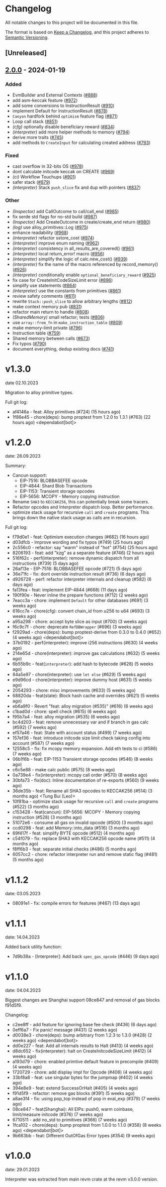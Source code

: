 # Changelog
All notable changes to this project will be documented in this file.

The format is based on [Keep a Changelog](https://keepachangelog.com/en/1.0.0/),
and this project adheres to [Semantic Versioning](https://semver.org/spec/v2.0.0.html).

## [Unreleased]

## [2.0.0](https://github.com/receivingplateman/revm/compare/revm-interpreter-v1.3.0...revm-interpreter-v2.0.0) - 2024-01-19

### Added
- EvmBuilder and External Contexts ([#888](https://github.com/receivingplateman/revm/pull/888))
- add asm-keccak feature ([#972](https://github.com/receivingplateman/revm/pull/972))
- add some conversions to InstructionResult ([#910](https://github.com/receivingplateman/revm/pull/910))
- implement Default for InstructionResult ([#878](https://github.com/receivingplateman/revm/pull/878))
- `Canyon` hardfork behind `optimism` feature flag ([#871](https://github.com/receivingplateman/revm/pull/871))
- Loop call stack ([#851](https://github.com/receivingplateman/revm/pull/851))
- *(cfg)* optionally disable beneficiary reward ([#834](https://github.com/receivingplateman/revm/pull/834))
- *(interpreter)* add more helper methods to memory ([#794](https://github.com/receivingplateman/revm/pull/794))
- derive more traits ([#745](https://github.com/receivingplateman/revm/pull/745))
- add methods to `CreateInput` for calculating created address ([#793](https://github.com/receivingplateman/revm/pull/793))

### Fixed
- cast overflow in 32-bits OS ([#978](https://github.com/receivingplateman/revm/pull/978))
- dont calculate initcode keccak on CREATE ([#969](https://github.com/receivingplateman/revm/pull/969))
- *(ci)* Workflow Touchups ([#901](https://github.com/receivingplateman/revm/pull/901))
- safer stack ([#879](https://github.com/receivingplateman/revm/pull/879))
- *(interpreter)* Stack `push_slice` fix and dup with pointers ([#837](https://github.com/receivingplateman/revm/pull/837))

### Other
- *(Inspector)* add CallOutcome to call/call_end ([#985](https://github.com/receivingplateman/revm/pull/985))
- fix serde std flags for no-std build ([#987](https://github.com/receivingplateman/revm/pull/987))
- *(Inspector)* Add CreateOutcome in create/create_end return ([#980](https://github.com/receivingplateman/revm/pull/980))
- *(log)* use alloy_primitives::Log ([#975](https://github.com/receivingplateman/revm/pull/975))
- enhance readability ([#968](https://github.com/receivingplateman/revm/pull/968))
- *(interpreter)* refactor sstore_cost ([#974](https://github.com/receivingplateman/revm/pull/974))
- *(interpreter)* improve enum naming ([#962](https://github.com/receivingplateman/revm/pull/962))
- *(interpreter)* consistency in all_results_are_covered() ([#961](https://github.com/receivingplateman/revm/pull/961))
- *(interpreter)* local return_error! macro ([#956](https://github.com/receivingplateman/revm/pull/956))
- *(interpreter)* simplify the logic of calc.new_cost() ([#939](https://github.com/receivingplateman/revm/pull/939))
- *(interpreter)* fix the name of the macro referenced by record_memory() ([#926](https://github.com/receivingplateman/revm/pull/926))
- *(interpreter)* conditionally enable `optional_beneficiary_reward` ([#925](https://github.com/receivingplateman/revm/pull/925))
- fix case for CreateInitCodeSizeLimit error ([#896](https://github.com/receivingplateman/revm/pull/896))
- simplify use statements ([#864](https://github.com/receivingplateman/revm/pull/864))
- *(interpreter)* use the constants from primitives ([#861](https://github.com/receivingplateman/revm/pull/861))
- review safety comments ([#811](https://github.com/receivingplateman/revm/pull/811))
- rewrite `Stack::push_slice` to allow arbitrary lengths ([#812](https://github.com/receivingplateman/revm/pull/812))
- make context memory pub ([#831](https://github.com/receivingplateman/revm/pull/831))
- refactor main return to handle ([#808](https://github.com/receivingplateman/revm/pull/808))
- *(SharedMemory)* small refactor; tests ([#806](https://github.com/receivingplateman/revm/pull/806))
- use `array::from_fn` in `make_instruction_table` ([#809](https://github.com/receivingplateman/revm/pull/809))
- make memory-limit private ([#796](https://github.com/receivingplateman/revm/pull/796))
- Instruction table ([#759](https://github.com/receivingplateman/revm/pull/759))
- Shared memory between calls ([#673](https://github.com/receivingplateman/revm/pull/673))
- Fix typos ([#790](https://github.com/receivingplateman/revm/pull/790))
- document everything, dedup existing docs ([#741](https://github.com/receivingplateman/revm/pull/741))

# v1.3.0
date 02.10.2023

Migration to alloy primitive types.

Full git log:
* af4146a - feat: Alloy primitives (#724) (15 hours ago) <evalir>
* 1f86e45 - chore(deps): bump proptest from 1.2.0 to 1.3.1 (#763) (22 hours ago) <dependabot[bot]>

# v1.2.0
date: 28.09.2023

Summary:
* Cancun support:
  * EIP-7516: BLOBBASEFEE opcode
  * EIP-4844: Shard Blob Transactions
  * EIP-1153: Transient storage opcodes
  * EIP-5656: MCOPY - Memory copying instruction
* Rename `SHA3` to `KECCAK256`, this can potentially break some tracers.
* Refactor opcodes and Interpreter dispatch loop. Better performance.
* optimize stack usage for recursive `call` and `create` programs.
    This brings down the native stack usage as calls are in recursion.

Full git log:
* f79d0e1 - feat: Optimism execution changes (#682) (16 hours ago) <clabby>
* d03dfcb - Improve wording and fix typos (#749) (25 hours ago) <Paul Razvan Berg>
* 2c556c0 - refactor: say "warm" instead of "hot" (#754) (25 hours ago) <Paul Razvan Berg>
* 8206193 - feat: add "kzg" as a separate feature (#746) (2 hours ago) <DaniPopes>
* 516f62c - perf(interpreter): remove dynamic dispatch from all instructions (#739) (5 days ago) <DaniPopes>
* 26af13e - EIP-7516: BLOBBASEFEE opcode (#721) (5 days ago) <rakita>
* 36e71fc - fix: dont override instruction result (#736) (6 days ago) <rakita>
* d926728 - perf: refactor interpreter internals and cleanup (#582) (6 days ago) <DaniPopes>
* fa13fea - feat: implement EIP-4844 (#668) (11 days ago) <DaniPopes>
* 190f90e - Never inline the prepare functions (#712) (2 weeks ago) <Valentin Mihov>
* 7eacc3a - chore: implement `Default` for other databases (#691) (3 weeks ago) <DaniPopes>
* 616cc7e - chore(cfg): convert chain_id from u256 to u64 (#693) (3 weeks ago) <Lorenzo Feroleto>
* a95a298 - chore: accept byte slice as input (#700) (3 weeks ago) <Matthias Seitz>
* f6c9c7f - chore: deprecate `RefDBWrapper` (#696) (3 weeks ago) <DaniPopes>
* f2929ad - chore(deps): bump proptest-derive from 0.3.0 to 0.4.0 (#652) (4 weeks ago) <dependabot[bot]>
* 37b0192 - perf(interpreter): improve i256 instructions (#630) (4 weeks ago) <DaniPopes>
* 214e65d - chore(interpreter): improve gas calculations (#632) (5 weeks ago) <DaniPopes>
* 6b55b9c - feat(`interpreter`): add hash to bytecode (#628) (5 weeks ago) <evalir>
* 84a5e97 - chore(interpreter): use `let else` (#629) (5 weeks ago) <DaniPopes>
* e9d96cd - chore(interpreter): improve dummy host (#631) (5 weeks ago) <DaniPopes>
* 2054293 - chore: misc improvements (#633) (5 weeks ago) <DaniPopes>
* 68820da - feat(state): Block hash cache and overrides (#621) (5 weeks ago) <rakita>
* eb6a9f0 - Revert "feat: alloy migration (#535)" (#616) (6 weeks ago) <rakita>
* c1bad0d - chore: spell check (#615) (6 weeks ago) <Roman Krasiuk>
* f95b7a4 - feat: alloy migration (#535) (6 weeks ago) <DaniPopes>
* bc4d203 - feat: remove unnecessary var and if branch in gas calc (#592) (7 weeks ago) <bemevolent>
* ef57a46 - feat: State with account status (#499) (7 weeks ago) <rakita>
* 157ef36 - feat: introduce initcode size limit check taking config into account (#587) (7 weeks ago) <evalir>
* 12558c5 - fix: fix mcopy memory expansion. Add eth tests to ci (#586) (7 weeks ago) <rakita>
* 06b1f6b - feat: EIP-1153 Transient storage opcodes (#546) (8 weeks ago) <Mark Tyneway>
* c6c5e88 - make calc public  (#575) (8 weeks ago) <BrazilRaw>
* 0a739e4 - fix(interpreter): mcopy call order (#570) (8 weeks ago) <DaniPopes>
* 30bfa73 - fix(doc): Inline documentation of re-exports (#560) (9 weeks ago) <Yiannis Marangos>
* 36de35b - feat: Rename all SHA3 opcodes to KECCAK256 (#514) (3 months ago) <Tung Bui (Leo)>
* 10f81ba - optimize stack usage for recursive `call` and `create` programs (#522) (3 months ago) <Valentin Mihov>
* c153428 - feat(cancun): EIP-5656: MCOPY - Memory copying instruction (#528) (3 months ago) <Waylon Jepsen>
* 51072e6 - consume all gas on invalid opcode (#500) (3 months ago) <teddav>
* ccd0298 - feat: add Memory::into_data (#516) (3 months ago) <Matthias Seitz>
* 69f417f - feat: simplify BYTE opcode (#512) (4 months ago) <teddav>
* c54f079 - fix: replace SHA3 with KECCAK256 opcode name (#511) (4 months ago) <Matthias Seitz>
* f8ff6b3 - feat: separate initial checks (#486) (5 months ago) <rakita>
* 6057cc2 - chore: refactor interpreter run and remove static flag (#481) (5 months ago) <rakita>


# v1.1.2
date: 03.05.2023

* 08091e1 - fix: compile errors for features (#467) (13 days ago) <rakita>

# v1.1.1
date: 14.04.2023

Added back utility function:
* 7d9b38a - [Interpreter]: Add back `spec_gas_opcode` (#446) (9 days ago) <Enrique Ortiz>

# v1.1.0
date: 04.04.2023

Biggest changes are Shanghai support 08ce847 and removal of gas blocks f91d5f9.

Changelog:
* c2ee8ff - add feature for ignoring base fee check (#436) (6 days ago) <Dan Cline>
* 0eff6a7 - Fix panic! message (#431) (2 weeks ago) <David Kulman>
* d0038e3 - chore(deps): bump arbitrary from 1.2.3 to 1.3.0 (#428) (2 weeks ago) <dependabot[bot]>
* dd0e227 - feat: Add all internals results to Halt (#413) (4 weeks ago) <rakita>
* d8dc652 - fix(interpreter): halt on CreateInitcodeSizeLimit (#412) (4 weeks ago) <Roman Krasiuk>
* a193d79 - chore: enabled primtive default feature in precompile (#409) (4 weeks ago) <Matthias Seitz>
* 1720729 - chore: add display impl for Opcode (#406) (4 weeks ago) <Matthias Seitz>
* 33bf8a8 - feat: use singular bytes for the jumpmap (#402) (4 weeks ago) <Bjerg>
* 394e8e9 - feat: extend SuccessOrHalt (#405) (4 weeks ago) <Matthias Seitz>
* f91d5f9 - refactor: remove gas blocks (#391) (5 weeks ago) <Bjerg>
* a8ae3f4 - fix: using pop_top instead of pop in eval_exp (#379) (7 weeks ago) <flyq>
* 08ce847 - feat(Shanghai): All EIPs: push0, warm coinbase, limit/measure initcode (#376) (7 weeks ago) <rakita>
* 6710511 - add no_std to primitives (#366) (7 weeks ago) <rakita>
* 1fca102 - chore(deps): bump proptest from 1.0.0 to 1.1.0 (#358) (8 weeks ago) <dependabot[bot]>
* 9b663bb - feat: Different OutOfGas Error types (#354) (9 weeks ago) <Chirag Baghasingh>

# v1.0.0
date: 29.01.2023

Interpreter was extracted from main revm crate at the revm v3.0.0 version.